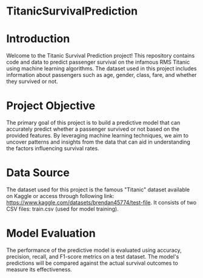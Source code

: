 # TitanicSurvivalPrediction

# Introduction
Welcome to the Titanic Survival Prediction project! This repository contains code and data to predict passenger survival on the infamous RMS Titanic using machine learning algorithms. The dataset used in this project includes information about passengers such as age, gender, class, fare, and whether they survived or not.

# Project Objective
The primary goal of this project is to build a predictive model that can accurately predict whether a passenger survived or not based on the provided features. By leveraging machine learning techniques, we aim to uncover patterns and insights from the data that can aid in understanding the factors influencing survival rates.

# Data Source
The dataset used for this project is the famous "Titanic" dataset available on Kaggle or access through following link: https://www.kaggle.com/datasets/brendan45774/test-file. It consists of two CSV files: train.csv (used for model training).

# Model Evaluation
The performance of the predictive model is evaluated using accuracy, precision, recall, and F1-score metrics on a test dataset. The model's predictions will be compared against the actual survival outcomes to measure its effectiveness.
